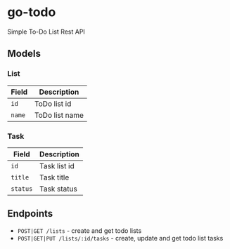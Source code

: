 # go-todo
Simple To-Do List Rest API

## Models

### List

| Field | Description |
|-------|-------------|
|`id` | ToDo list id |
|`name`| ToDo list name |

### Task

| Field | Description |
|-------|-------------|
|`id` | Task list id |
|`title`| Task title |
|`status`| Task status |

## Endpoints

- `POST|GET /lists` - create and get todo lists
- `POST|GET|PUT /lists/:id/tasks` - create, update and get todo list tasks
